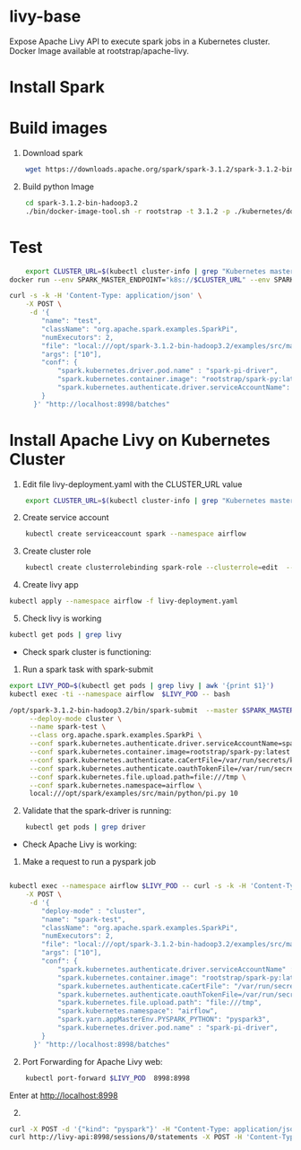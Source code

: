 # livy-base

Expose Apache Livy API to execute spark jobs in a Kubernetes cluster. 
Docker Image available at rootstrap/apache-livy. 

# Install Spark

# Build images 

1. Download spark 
```bash
    wget https://downloads.apache.org/spark/spark-3.1.2/spark-3.1.2-bin-hadoop3.2.tgz .
```

2. Build python Image 
```bash
    cd spark-3.1.2-bin-hadoop3.2
    ./bin/docker-image-tool.sh -r rootstrap -t 3.1.2 -p ./kubernetes/dockerfiles/spark/bindings/python/Dockerfile build
```

# Test 

```bash
	export CLUSTER_URL=$(kubectl cluster-info | grep "Kubernetes master" | awk '{print $6}')
docker run --env SPARK_MASTER_ENDPOINT="k8s://$CLUSTER_URL" --env SPARK_MASTER_PORT="443" --env DEPLOY_MODE="cluster" rootstrap/apache-livy:latest 
```

```bash
curl -s -k -H 'Content-Type: application/json' \
    -X POST \
     -d '{
        "name": "test",
        "className": "org.apache.spark.examples.SparkPi",
        "numExecutors": 2,
        "file": "local:///opt/spark-3.1.2-bin-hadoop3.2/examples/src/main/python/pi.py",
        "args": ["10"],
        "conf": {
            "spark.kubernetes.driver.pod.name" : "spark-pi-driver",
            "spark.kubernetes.container.image": "rootstrap/spark-py:latest",
            "spark.kubernetes.authenticate.driver.serviceAccountName": "spark"
        }
      }' "http://localhost:8998/batches" 
```


# Install Apache Livy on Kubernetes Cluster

1. Edit file livy-deployment.yaml with the CLUSTER_URL value 

```bash
    export CLUSTER_URL=$(kubectl cluster-info | grep "Kubernetes master" | awk '{print $6}')
```

2. Create service account       
```bash
    kubectl create serviceaccount spark --namespace airflow
```
3. Create cluster role     
```bash
	kubectl create clusterrolebinding spark-role --clusterrole=edit  --serviceaccount=airflow:spark --namespace=airflow
```
4. Create livy app 
```bash
kubectl apply --namespace airflow -f livy-deployment.yaml
```
5. Check livy is working 
```bash
kubectl get pods | grep livy 
```
* Check spark cluster is functioning: 

1. Run a spark task with spark-submit      


```bash
export LIVY_POD=$(kubectl get pods | grep livy | awk '{print $1}')
kubectl exec -ti --namespace airflow  $LIVY_POD -- bash 
```
```bash
/opt/spark-3.1.2-bin-hadoop3.2/bin/spark-submit  --master $SPARK_MASTER_ENDPOINT \
     --deploy-mode cluster \
     --name spark-test \
     --class org.apache.spark.examples.SparkPi \
     --conf spark.kubernetes.authenticate.driver.serviceAccountName=spark \
     --conf spark.kubernetes.container.image=rootstrap/spark-py:latest \
     --conf spark.kubernetes.authenticate.caCertFile=/var/run/secrets/kubernetes.io/serviceaccount/ca.crt  \
     --conf spark.kubernetes.authenticate.oauthTokenFile=/var/run/secrets/kubernetes.io/serviceaccount/token  \
     --conf spark.kubernetes.file.upload.path=file:///tmp \
     --conf spark.kubernetes.namespace=airflow \
     local:///opt/spark/examples/src/main/python/pi.py 10
``` 
2. Validate that the spark-driver is running: 

```bash
    kubectl get pods | grep driver  
```

* Check Apache Livy is working: 

1. Make a request to run a pyspark job 

```bash

kubectl exec --namespace airflow $LIVY_POD -- curl -s -k -H 'Content-Type: application/json' \
    -X POST \
     -d '{
        "deploy-mode" : "cluster",
        "name": "spark-test",
        "className": "org.apache.spark.examples.SparkPi",
        "numExecutors": 2,
        "file": "local:///opt/spark-3.1.2-bin-hadoop3.2/examples/src/main/python/pi.py",
        "args": ["10"],
        "conf": {
            "spark.kubernetes.authenticate.driver.serviceAccountName" :"spark",
            "spark.kubernetes.container.image": "rootstrap/spark-py:latest",
            "spark.kubernetes.authenticate.caCertFile": "/var/run/secrets/kubernetes.io/serviceaccount/ca.crt",
            "spark.kubernetes.authenticate.oauthTokenFile=/var/run/secrets/kubernetes.io/serviceaccount/token", 
            "spark.kubernetes.file.upload.path": "file:///tmp",
            "spark.kubernetes.namespace": "airflow", 
            "spark.yarn.appMasterEnv.PYSPARK_PYTHON": "pyspark3",
            "spark.kubernetes.driver.pod.name" : "spark-pi-driver",
        }
      }' "http://localhost:8998/batches" 
```

2. Port Forwarding for Apache Livy web:

```bash
	kubectl port-forward $LIVY_POD  8998:8998
```

Enter at [http://localhost:8998](http://localhost:8998)

2. 
```bash
curl -X POST -d '{"kind": "pyspark"}' -H "Content-Type: application/json" http://livy-api:8998/sessions
curl http://livy-api:8998/sessions/0/statements -X POST -H 'Content-Type: application/json' -d '{"code":"1 + 1"}'
```

